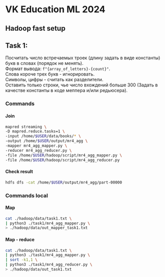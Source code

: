 # VK Education ML 2024

## Hadoop fast setup

## Task 1:
Посчитать число встречаемых троек (длину задать в виде константы) букв в словах (порядок не менять). \
Формат вывода: `f"{array_of_letters}-{count}"`. \
Слова короче трех букв - игнорировать. \
Символы, цифры - считать как разделители. \
Оставить только строки, чье число вхождений больше 300  (Задать в качестве константы в коде меппера и/или редьюсера).

### Commands
#### Join
```bash
mapred streaming \
-D mapred.reduce.tasks=1 \
-input /home/$USER/data/books/* \
-output /home/$USER/output/mr4_agg \
-mapper mr4_agg_mapper.py \
-reducer mr4_agg_reducer.py \
-file /home/$USER/hadoop/script/mr4_agg_mapper.py \
-file /home/$USER/hadoop/script/mr4_agg_reducer.py
```

#### Check result
```bash
hdfs dfs -cat /home/$USER/output/mr4_agg/part-00000
```

### Commands local
#### Map
```bash
cat ./hadoop/data/task1.txt \
| python3 ./task1/mr4_agg_mapper.py \
> ./hadoop/data/out_mapper_task1.txt
```

#### Map - reduce
```bash
cat ./hadoop/data/task1.txt \
| python3 ./task1/mr4_agg_mapper.py \
| sort -k1,1 \
| python3 ./task1/mr4_agg_reducer.py \
> ./hadoop/data/out_task1.txt
```